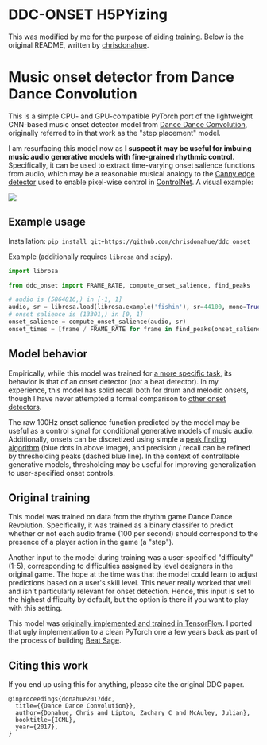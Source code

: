 # DDC-ONSET H5PYizing

This was modified by me for the purpose of aiding training.
Below is the original README, written by [chrisdonahue](https://github.com/chrisdonahue).

# Music onset detector from Dance Dance Convolution

This is a simple CPU- and GPU-compatible PyTorch port of the lightweight CNN-based music onset detector model from [Dance Dance Convolution](https://arxiv.org/abs/1703.06891), originally referred to in that work as the "step placement" model.

I am resurfacing this model now as **I suspect it may be useful for imbuing music audio generative models with fine-grained rhythmic control**. Specifically, it can be used to extract time-varying onset salience functions from audio, which may be a reasonable musical analogy to the [Canny edge detector](https://arxiv.org/abs/2302.05543) used to enable pixel-wise control in [ControlNet](https://arxiv.org/abs/2302.05543). A visual example:

<img src="static/fig1.png"/>

## Example usage

Installation: `pip install git+https://github.com/chrisdonahue/ddc_onset`

Example (additionally requires `librosa` and `scipy`).

```py
import librosa

from ddc_onset import FRAME_RATE, compute_onset_salience, find_peaks

# audio is (5864816,) in [-1, 1]
audio, sr = librosa.load(librosa.example('fishin'), sr=44100, mono=True)
# onset salience is (13301,) in [0, 1]
onset_salience = compute_onset_salience(audio, sr)
onset_times = [frame / FRAME_RATE for frame in find_peaks(onset_salience)]
```

## Model behavior

Empirically, while this model was trained for [a more specific task](#original-training), its behavior is that of an onset detector (_not_ a beat detector). In my experience, this model has solid recall both for drum and melodic onsets, though I have never attempted a formal comparison to [other onset detectors](https://madmom.readthedocs.io/en/v0.16/modules/features/onsets.html).

The raw 100Hz onset salience function predicted by the model may be useful as a control signal for conditional generative models of music audio. Additionally, onsets can be discretized using simple a [peak finding algorithm](https://docs.scipy.org/doc/scipy/reference/generated/scipy.signal.find_peaks.html) (blue dots in above image), and precision / recall can be refined by thresholding peaks (dashed blue line). In the context of controllable generative models, thresholding may be useful for improving generalization to user-specified onset controls.

## Original training

This model was trained on data from the rhythm game Dance Dance Revolution. Specifically, it was trained as a binary classifer to predict whether or not each audio frame (100 per second) should correspond to the presence of a player action in the game (a "step").

Another input to the model during training was a user-specified "difficulty" (1-5), corresponding to difficulties assigned by level designers in the original game. The hope at the time was that the model could learn to adjust predictions based on a user's skill level. This never really worked that well and isn't particularly relevant for onset detection. Hence, this input is set to the highest difficulty by default, but the option is there if you want to play with this setting.

This model was [originally implemented and trained in TensorFlow](https://github.com/chrisdonahue/ddc/blob/master/learn/onset_net.py). I ported that ugly implementation to a clean PyTorch one a few years back as part of the process of building [Beat Sage](https://beatsage.com).

## Citing this work

If you end up using this for anything, please cite the original DDC paper.

```
@inproceedings{donahue2017ddc,
  title={{Dance Dance Convolution}},
  author={Donahue, Chris and Lipton, Zachary C and McAuley, Julian},
  booktitle={ICML},
  year={2017},
}
```

